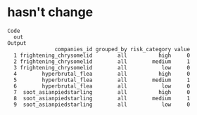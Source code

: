 # hasn't change

    Code
      out
    Output
                   companies_id grouped_by risk_category value
      1 frightening_chrysomelid        all          high     0
      2 frightening_chrysomelid        all        medium     1
      3 frightening_chrysomelid        all           low     0
      4        hyperbrutal_flea        all          high     0
      5        hyperbrutal_flea        all        medium     1
      6        hyperbrutal_flea        all           low     0
      7  soot_asianpiedstarling        all          high     0
      8  soot_asianpiedstarling        all        medium     1
      9  soot_asianpiedstarling        all           low     0

